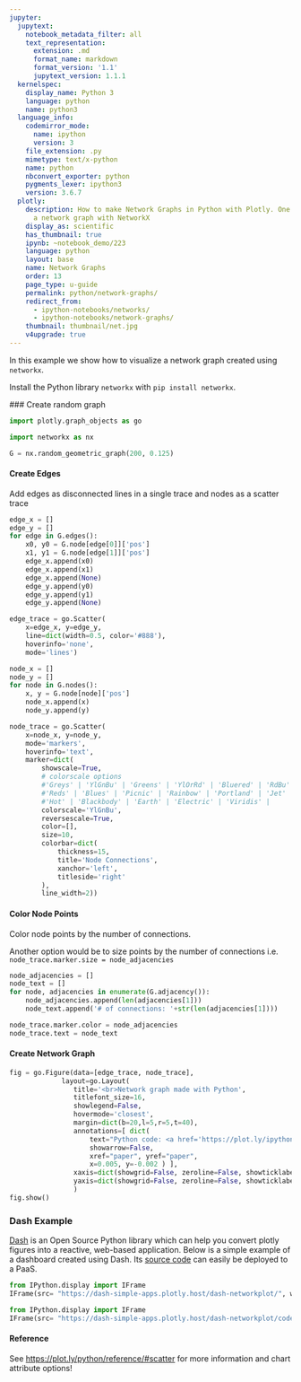 ```yaml
---
jupyter:
  jupytext:
    notebook_metadata_filter: all
    text_representation:
      extension: .md
      format_name: markdown
      format_version: '1.1'
      jupytext_version: 1.1.1
  kernelspec:
    display_name: Python 3
    language: python
    name: python3
  language_info:
    codemirror_mode:
      name: ipython
      version: 3
    file_extension: .py
    mimetype: text/x-python
    name: python
    nbconvert_exporter: python
    pygments_lexer: ipython3
    version: 3.6.7
  plotly:
    description: How to make Network Graphs in Python with Plotly. One examples of
      a network graph with NetworkX
    display_as: scientific
    has_thumbnail: true
    ipynb: ~notebook_demo/223
    language: python
    layout: base
    name: Network Graphs
    order: 13
    page_type: u-guide
    permalink: python/network-graphs/
    redirect_from: 
      - ipython-notebooks/networks/
      - ipython-notebooks/network-graphs/
    thumbnail: thumbnail/net.jpg
    v4upgrade: true
---
```


In this example we show how to visualize a network graph created using `networkx`.

Install the Python library `networkx` with `pip install networkx`.



### Create random graph

```python
import plotly.graph_objects as go

import networkx as nx

G = nx.random_geometric_graph(200, 0.125)
```

#### Create Edges
Add edges as disconnected lines in a single trace and nodes as a scatter trace

```python
edge_x = []
edge_y = []
for edge in G.edges():
    x0, y0 = G.node[edge[0]]['pos']
    x1, y1 = G.node[edge[1]]['pos']
    edge_x.append(x0)
    edge_x.append(x1)
    edge_x.append(None)
    edge_y.append(y0)
    edge_y.append(y1)
    edge_y.append(None)

edge_trace = go.Scatter(
    x=edge_x, y=edge_y,
    line=dict(width=0.5, color='#888'),
    hoverinfo='none',
    mode='lines')

node_x = []
node_y = []
for node in G.nodes():
    x, y = G.node[node]['pos']
    node_x.append(x)
    node_y.append(y)

node_trace = go.Scatter(
    x=node_x, y=node_y,
    mode='markers',
    hoverinfo='text',
    marker=dict(
        showscale=True,
        # colorscale options
        #'Greys' | 'YlGnBu' | 'Greens' | 'YlOrRd' | 'Bluered' | 'RdBu' |
        #'Reds' | 'Blues' | 'Picnic' | 'Rainbow' | 'Portland' | 'Jet' |
        #'Hot' | 'Blackbody' | 'Earth' | 'Electric' | 'Viridis' |
        colorscale='YlGnBu',
        reversescale=True,
        color=[],
        size=10,
        colorbar=dict(
            thickness=15,
            title='Node Connections',
            xanchor='left',
            titleside='right'
        ),
        line_width=2))

```

#### Color Node Points
Color node points by the number of connections.

Another option would be to size points by the number of connections
i.e. ```node_trace.marker.size = node_adjacencies```

```python
node_adjacencies = []
node_text = []
for node, adjacencies in enumerate(G.adjacency()):
    node_adjacencies.append(len(adjacencies[1]))
    node_text.append('# of connections: '+str(len(adjacencies[1])))

node_trace.marker.color = node_adjacencies
node_trace.text = node_text
```

#### Create Network Graph

```python
fig = go.Figure(data=[edge_trace, node_trace],
             layout=go.Layout(
                title='<br>Network graph made with Python',
                titlefont_size=16,
                showlegend=False,
                hovermode='closest',
                margin=dict(b=20,l=5,r=5,t=40),
                annotations=[ dict(
                    text="Python code: <a href='https://plot.ly/ipython-notebooks/network-graphs/'> https://plot.ly/ipython-notebooks/network-graphs/</a>",
                    showarrow=False,
                    xref="paper", yref="paper",
                    x=0.005, y=-0.002 ) ],
                xaxis=dict(showgrid=False, zeroline=False, showticklabels=False),
                yaxis=dict(showgrid=False, zeroline=False, showticklabels=False))
                )
fig.show()
```

### Dash Example


[Dash](https://plot.ly/products/dash/) is an Open Source Python library which can help you convert plotly figures into a reactive, web-based application. Below is a simple example of a dashboard created using Dash. Its [source code](https://github.com/plotly/simple-example-chart-apps/tree/master/dash-networkplot) can easily be deployed to a PaaS.

```python
from IPython.display import IFrame
IFrame(src= "https://dash-simple-apps.plotly.host/dash-networkplot/", width="100%", height="650px", frameBorder="0")
```

```python
from IPython.display import IFrame
IFrame(src= "https://dash-simple-apps.plotly.host/dash-networkplot/code", width="100%", height=500, frameBorder="0")
```

#### Reference
See https://plot.ly/python/reference/#scatter for more information and chart attribute options!
